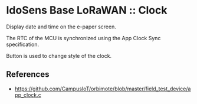 # IdoSens Base LoRaWAN :: Clock

Display date and time on the e-paper screen. 

The RTC of the MCU is synchronized using the App Clock Sync specification.

Button is used to change style of the clock.

## References
* https://github.com/CampusIoT/orbimote/blob/master/field_test_device/app_clock.c